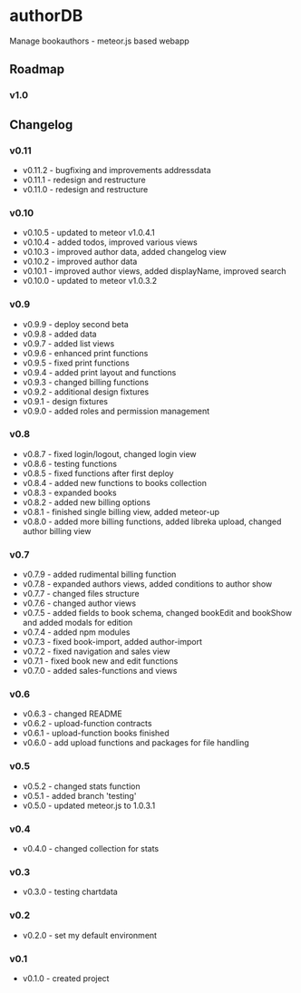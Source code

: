 # authorDB
Manage bookauthors - meteor.js based webapp

## Roadmap

### v1.0

## Changelog

### v0.11
- v0.11.2 - bugfixing and improvements addressdata
- v0.11.1 - redesign and restructure 
- v0.11.0 - redesign and restructure 

### v0.10
- v0.10.5 - updated to meteor v1.0.4.1 
- v0.10.4 - added todos, improved various views
- v0.10.3 - improved author data, added changelog view
- v0.10.2 - improved author data
- v0.10.1 - improved author views, added displayName, improved search
- v0.10.0 - updated to meteor v1.0.3.2 

### v0.9
- v0.9.9 - deploy second beta
- v0.9.8 - added data
- v0.9.7 - added list views
- v0.9.6 - enhanced print functions
- v0.9.5 - fixed print functions
- v0.9.4 - added print layout and functions
- v0.9.3 - changed billing functions
- v0.9.2 - additional design fixtures
- v0.9.1 - design fixtures
- v0.9.0 - added roles and permission management

### v0.8
- v0.8.7 - fixed login/logout, changed login view
- v0.8.6 - testing functions
- v0.8.5 - fixed functions after first deploy
- v0.8.4 - added new functions to books collection
- v0.8.3 - expanded books
- v0.8.2 - added new billing options
- v0.8.1 - finished single billing view, added meteor-up
- v0.8.0 - added more billing functions, added libreka upload, changed author billing view 

### v0.7
- v0.7.9 - added rudimental billing function
- v0.7.8 - expanded authors views, added conditions to author show
- v0.7.7 - changed files structure
- v0.7.6 - changed author views
- v0.7.5 - added fields to book schema, changed bookEdit and bookShow and added modals for edition
- v0.7.4 - added npm modules
- v0.7.3 - fixed book-import, added author-import
- v0.7.2 - fixed navigation and sales view
- v0.7.1 - fixed book new and edit functions
- v0.7.0 - added sales-functions and views

### v0.6
- v0.6.3 - changed README
- v0.6.2 - upload-function contracts
- v0.6.1 - upload-function books finished
- v0.6.0 - add upload functions and packages for file handling 

### v0.5
- v0.5.2 - changed stats function
- v0.5.1 - added branch 'testing'
- v0.5.0 - updated meteor.js to 1.0.3.1

### v0.4
- v0.4.0 - changed collection for stats

### v0.3
- v0.3.0 - testing chartdata

### v0.2
- v0.2.0 - set my default environment

### v0.1
- v0.1.0 - created project
